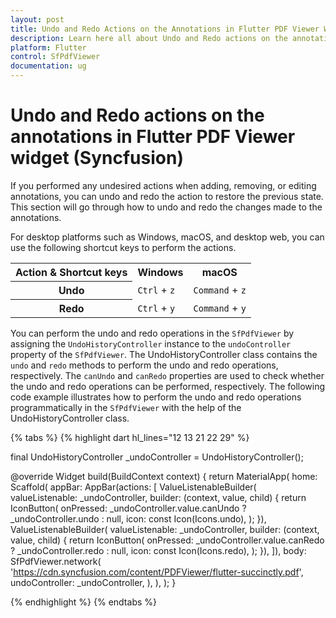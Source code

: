 ```yaml
---
layout: post
title: Undo and Redo Actions on the Annotations in Flutter PDF Viewer Widget | Syncfusion
description: Learn here all about Undo and Redo actions on the annotations in Syncfusion Flutter PDF Viewer (SfPdfViewer) widget and more.
platform: Flutter
control: SfPdfViewer
documentation: ug
---
```


# Undo and Redo actions on the annotations in Flutter PDF Viewer widget (Syncfusion)

If you performed any undesired actions when adding, removing, or editing annotations, you can undo and redo the action to restore the previous state. This section will go through how to undo and redo the changes made to the annotations.

For desktop platforms such as Windows, macOS, and desktop web, you can use the following shortcut keys to perform the actions.

<table>
<tr>
<th>Action & Shortcut keys</th>
<th>Windows</th>
<th>macOS</th>
</tr>
<tr>
<th>Undo</th>
<td><code>Ctrl</code> + <code>z</code></td>
<td><code>Command</code> + <code>z</code></td>
</tr>
<tr>
<th>Redo</th>
<td><code>Ctrl</code> + <code>y</code></td>
<td><code>Command</code> + <code>y</code></td>
</tr>
</table>

You can perform the undo and redo operations in the `SfPdfViewer` by assigning the `UndoHistoryController` instance to the `undoController` property of the `SfPdfViewer`. The UndoHistoryController class contains the `undo` and `redo` methods to perform the undo and redo operations, respectively. The `canUndo` and `canRedo` properties are used to check whether the undo and redo operations can be performed, respectively. The following code example illustrates how to perform the undo and redo operations programmatically in the `SfPdfViewer` with the help of the UndoHistoryController class.

{% tabs %}
{% highlight dart hl_lines="12 13 21 22 29" %}

final UndoHistoryController _undoController = UndoHistoryController();

@override
Widget build(BuildContext context) {
  return MaterialApp(
    home: Scaffold(
      appBar: AppBar(actions: [
        ValueListenableBuilder(
            valueListenable: _undoController,
            builder: (context, value, child) {
              return IconButton(
                onPressed:
                    _undoController.value.canUndo ? _undoController.undo : null,
                icon: const Icon(Icons.undo),
              );
            }),
        ValueListenableBuilder(
            valueListenable: _undoController,
            builder: (context, value, child) {
              return IconButton(
                onPressed:
                    _undoController.value.canRedo ? _undoController.redo : null,
                icon: const Icon(Icons.redo),
              );
            }),
      ]),
      body: SfPdfViewer.network(
        'https://cdn.syncfusion.com/content/PDFViewer/flutter-succinctly.pdf',
        undoController: _undoController,
      ),
    ),
  );
}

{% endhighlight %}
{% endtabs %}